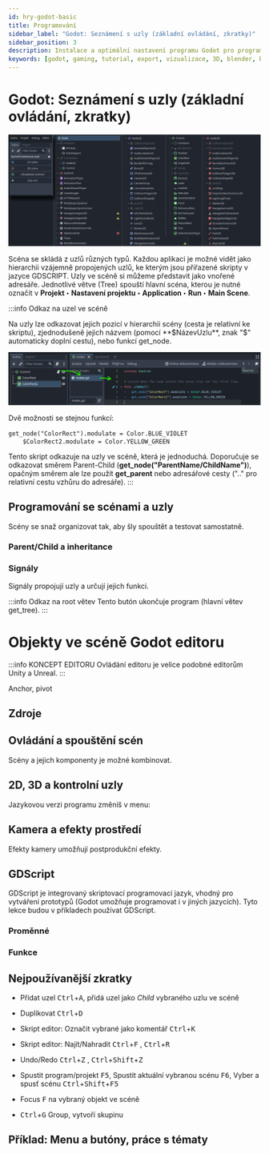 ```yaml
---
id: hry-godot-basic
title: Programování
sidebar_label: "Godot: Seznámení s uzly (základní ovládání, zkratky)"
sidebar_position: 3
description: Instalace a optimální nastavení programu Godot pro programování her
keywords: [godot, gaming, tutorial, export, vizualizace, 3D, blender, blender3d, instalace, nastavení, digitální modelování]
---
```


# Godot: Seznámení s uzly (základní ovládání, zkratky)

![image](./images/godot-nodes-ilu.jpg)

Scéna se skládá z uzlů různých typů. Každou aplikaci je možné vidět jako hierarchii vzájemně propojených uzlů, ke kterým jsou přiřazené skripty v jazyce GDSCRIPT. Uzly ve scéně si můžeme představit jako vnořené adresáře. Jednotlivé větve (Tree) spouští hlavní scéna, kterou je nutné označit v **Projekt ‣ Nastavení projektu ‣ Application ‣ Run ‣ Main Scene**.




:::info Odkaz na uzel ve scéně

Na uzly lze odkazovat jejich pozicí v hierarchii scény (cesta je relativní ke skriptu), zjednodušeně jejich názvem (pomocí **$NázevUzlu**, znak "$" automaticky doplní cestu), nebo funkcí get_node.

![image](./images/godot-modulate.jpg)

Dvě možnosti se stejnou funkcí:
```gdscript title="GDSCRIPT"
get_node("ColorRect").modulate = Color.BLUE_VIOLET
	$ColorRect2.modulate = Color.YELLOW_GREEN
```

Tento skript odkazuje na uzly ve scéně, která je jednoduchá. Doporučuje se odkazovat směrem Parent-Child (**get_node("ParentName/ChildName")**), opačným směrem ale lze použít **get_parent** nebo adresářové cesty (".." pro relativní cestu vzhůru do adresáře). 
:::

## Programování se scénami a uzly
Scény se snaž organizovat tak, aby šly spouštět a testovat samostatně.
### Parent/Child a inheritance 

### Signály
Signály propojují uzly a určují jejich funkci.


:::info Odkaz na root větev
Tento butón ukončuje program (hlavní větev get_tree). 
:::

# Objekty ve scéně Godot editoru

:::info KONCEPT EDITORU
Ovládání editoru je velice podobné editorům Unity a Unreal.
:::

Anchor, pivot

## Zdroje


## Ovládání a spouštění scén
Scény a jejich komponenty je možné kombinovat.

## 2D, 3D a kontrolní uzly
Jazykovou verzi programu změníš v menu:

## Kamera a efekty prostředí

Efekty kamery umožňují postprodukční efekty.

## GDScript

GDScript je integrovaný skriptovací programovací jazyk, vhodný pro vytváření prototypů (Godot umožňuje programovat i v jiných jazycích). Tyto lekce budou v příkladech používat GDScript.

### Proměnné
### Funkce

## Nejpoužívanější zkratky

- Přidat uzel <kbd>Ctrl</kbd>+<kbd>A</kbd>, přidá uzel jako *Child* vybraného uzlu ve scéně
- Duplikovat <kbd>Ctrl</kbd>+<kbd>D</kbd>
- Skript editor: Označit vybrané jako komentář <kbd>Ctrl</kbd>+<kbd>K</kbd>
- Skript editor: Najít/Nahradit <kbd>Ctrl</kbd>+<kbd>F</kbd> , <kbd>Ctrl</kbd>+<kbd>R</kbd>
- Undo/Redo <kbd>Ctrl</kbd>+<kbd>Z</kbd> , <kbd>Ctrl</kbd>+<kbd>Shift</kbd>+<kbd>Z</kbd>
- Spustit program/projekt <kbd>F5</kbd>, Spustit aktuální vybranou scénu <kbd>F6</kbd>, Vyber a spusť scénu <kbd>Ctrl</kbd>+<kbd>Shift</kbd>+<kbd>F5</kbd>

- Focus <kbd>F</kbd> na vybraný objekt ve scéně
- <kbd>Ctrl</kbd>+<kbd>G</kbd> Group, vytvoří skupinu

## Příklad: Menu a butóny, práce s tématy


